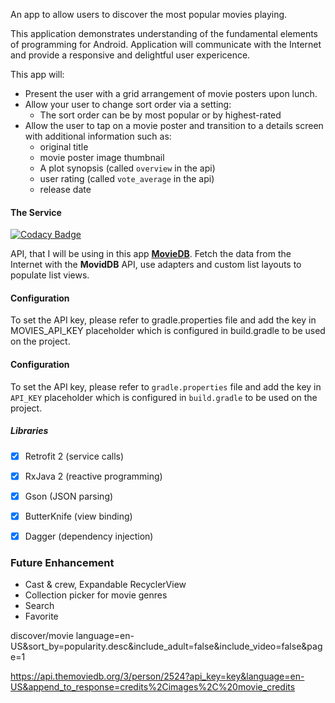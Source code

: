 An app to allow users to discover the most popular movies playing.

This application demonstrates understanding of the fundamental elements of programming for Android. Application will communicate with the Internet and provide a responsive and delightful user expericence.

This app will:
- Present the user with a grid arrangement of movie posters upon lunch.
- Allow your user to change sort order via a setting:
  - The sort order can be by most popular or by highest-rated
- Allow the user to tap on a movie poster and transition to a details screen with additional information such as:
  - original title
  - movie poster image thumbnail
  - A plot synopsis (called `overview` in the api)
  - user rating (called `vote_average` in the api)
  - release date
#### The Service

[![Codacy Badge](https://api.codacy.com/project/badge/Grade/503587bf2c5a411e898655382e894589)](https://app.codacy.com/app/mchapagai/popular-movies?utm_source=github.com&utm_medium=referral&utm_content=mchapagai/popular-movies&utm_campaign=Badge_Grade_Settings)

API, that I will be using in this app [**MovieDB**](https://www.themoviedb.org/). Fetch the data from the Internet with the **MovidDB** API, use adapters and custom list layouts to populate list views.

#### Configuration
To set the API key, please refer to gradle.properties file and add the key in MOVIES_API_KEY placeholder which is configured in build.gradle to be used on the project.

#### Configuration
To set the API key, please refer to `gradle.properties` file and add the key in `API_KEY`
placeholder which is configured in `build.gradle` to be used on the project.

##### Libraries
- [x] Retrofit 2 (service calls)
- [x] RxJava 2 (reactive programming)
- [x] Gson (JSON parsing)
- [x] ButterKnife (view binding)
- [x] Dagger (dependency injection)


### Future Enhancement
 - Cast & crew, Expandable RecyclerView
 - Collection picker for movie genres
 - Search
 - Favorite

discover/movie
language=en-US&sort_by=popularity.desc&include_adult=false&include_video=false&page=1

https://api.themoviedb.org/3/person/2524?api_key=key&language=en-US&append_to_response=credits%2Cimages%2C%20movie_credits

